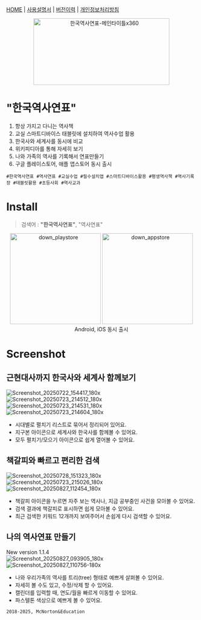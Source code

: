 [HOME](https://mcnorton.github.io/korea_history) | 
[사용설명서](https://mcnorton.github.io/korea_history/wiki) | 
[버전이력](https://mcnorton.github.io/korea_history/history) |
[개인정보처리방침](https://mcnorton.github.io/korea_history/privacy)

<p align="center">
  <img width="360" height="176" alt="한국역사연표-메인타이틀x360" src="https://github.com/user-attachments/assets/4d7176c3-8485-467f-8f66-7c4df3bcfe81" /><br />
</p>

# "한국역사연표"

1. 항상 가지고 다니는 역사책
2. 교실 스마트디바이스 태블릿에 설치하여 역사수업 활용
3. 한국사와 세계사를 동시에 비교
4. 위키피디아를 통해 자세히 보기
5. 나와 가족의 역사를 기록해서 연표만들기
6. 구글 플레이스토어, 애플 앱스토어 동시 출시

```
#한국역사연표 #역사연표 #교실수업 #필수설치앱 #스마트디바이스활용 #평생역사책 #역사기록장 #태블릿활용 #초등사회 #역사교과
```
  
# Install

> 검색어 : **"한국역사연표"**, "역사연표"

<p align="center">
  <a href="https://play.google.com/store/apps/details?id=com.mcnorton.korea_history" target="korea_history"><img width="240" alt="down_playstore" src="https://github.com/user-attachments/assets/f5146e1a-9c16-443e-94a3-8e30b6be361c" /></a>
  <a href="https://apps.apple.com/kr/app/한국역사연표/id6749217619" target="korea_history"><img width="240" alt="down_appstore" src="https://github.com/user-attachments/assets/58300596-90a5-424f-b4d9-75cad84d265f" /></a><br />
  Android, iOS 동시 출시
</p>

# Screenshot

## 근현대사까지 한국사와 세계사 함께보기
![Screenshot_20250722_154417_180x](https://github.com/user-attachments/assets/28321761-b39d-4cc4-b6cf-817cda6f85e9)
![Screenshot_20250723_214512_180x](https://github.com/user-attachments/assets/019ec400-7697-43b5-84f0-cddd81f3e6d6)
![Screenshot_20250723_214531_180x](https://github.com/user-attachments/assets/a20c8e78-4710-4d33-8e3f-618e6c20eaa8)
![Screenshot_20250723_214604_180x](https://github.com/user-attachments/assets/5d3e07cd-a061-423c-a362-b5f591a937f0)

- 시대별로 펼치기 리스트로 묶어서 정리되어 있어요.
- 지구본 아이콘으로 세계사와 한국사를 함께볼 수 있어요.
- 모두 펼치기/모으기 아이콘으로 쉽게 열어볼 수 있어요.

## 책갈피와 빠르고 편리한 검색
![Screenshot_20250728_151323_180x](https://github.com/user-attachments/assets/bc41b2e8-e844-4fdd-831c-95f4eec8b16f)
![Screenshot_20250723_215026_180x](https://github.com/user-attachments/assets/9a114e4b-30f4-4e27-bbbf-e5811478651e)
![Screenshot_20250827_112454_180x](https://github.com/user-attachments/assets/3144ea21-770f-419b-b89a-86fe88677320)


- 책갈피 아이콘을 누르면 자주 보는 역사나, 지금 공부중인 사건을 모아볼 수 있어요.
- 검색 결과에 책갈피로 표시하면 쉽게 모아볼 수 있어요.
- 최근 검색한 키워드 12개까지 보여주어서 손쉽게 다시 검색할 수 있어요.

## 나의 역사연표 만들기
New version 1.1.4  
![Screenshot_20250827_093905_180x](https://github.com/user-attachments/assets/03049e49-3c5c-4edc-947e-cff118cd3cdb)
![Screenshot_20250827_110756-180x](https://github.com/user-attachments/assets/03940ea0-7534-4138-9e2f-eb475053cd84)

- 나와 우리가족의 역사를 트리(tree) 형태로 예쁘게 살펴볼 수 있어요.
- 자세히 볼 수도 있고, 수정/삭제 할 수 있어요.
- 캘린더를 입력할 때, 연도/월을 빠르게 이동할 수 있어요.
- 파스텔톤 색상으로 예쁘게 볼 수 있어요.

```
2018-2025, McNorton&Education
```
